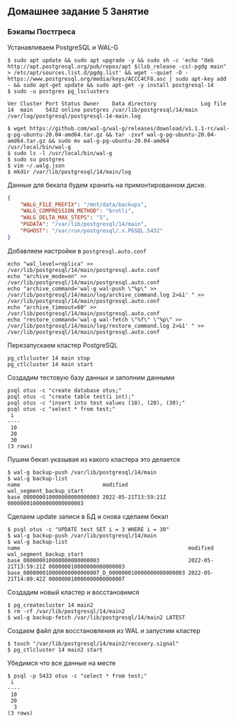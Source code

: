 ## Домашнее задание 5 Занятие  
  
  
### Бэкапы Постгреса


Устанавливаем PostgreSQL и WAL-G
```shell
$ sudo apt update && sudo apt upgrade -y && sudo sh -c 'echo "deb http://apt.postgresql.org/pub/repos/apt $(lsb_release -cs)-pgdg main" > /etc/apt/sources.list.d/pgdg.list' && wget --quiet -O - https://www.postgresql.org/media/keys/ACCC4CF8.asc | sudo apt-key add - && sudo apt-get update && sudo apt-get -y install postgresql-14
$ sudo -u postgres pg_lsclusters

Ver Cluster Port Status Owner    Data directory              Log file
14  main    5432 online postgres /var/lib/postgresql/14/main /var/log/postgresql/postgresql-14-main.log

$ wget https://github.com/wal-g/wal-g/releases/download/v1.1.1-rc/wal-g-pg-ubuntu-20.04-amd64.tar.gz && tar -zxvf wal-g-pg-ubuntu-20.04-amd64.tar.gz && sudo mv wal-g-pg-ubuntu-20.04-amd64 /usr/local/bin/wal-g
$ sudo ls -l /usr/local/bin/wal-g
$ sudo su postgres
$ vim ~/.walg.json
$ mkdir /var/lib/postgresql/14/main/log
```
Данные для бекапа будем хранить на примонтированном диске.

```json
{
    "WALG_FILE_PREFIX": "/mnt/data/backups",
    "WALG_COMPRESSION_METHOD": "brotli",
    "WALG_DELTA_MAX_STEPS": "5",
    "PGDATA": "/var/lib/postgresql/14/main",
    "PGHOST": "/var/run/postgresql/.s.PGSQL.5432"
}
```

Добавляем настройки в `postgresql.auto.conf`
```shell
echo "wal_level=replica" >> /var/lib/postgresql/14/main/postgresql.auto.conf
echo "archive_mode=on" >> /var/lib/postgresql/14/main/postgresql.auto.conf
echo "archive_command='wal-g wal-push \"%p\" >> /var/lib/postgresql/14/main/log/archive_command.log 2>&1' " >> /var/lib/postgresql/14/main/postgresql.auto.conf 
echo "archive_timeout=60" >> /var/lib/postgresql/14/main/postgresql.auto.conf 
echo "restore_command='wal-g wal-fetch \"%f\" \"%p\" >> /var/lib/postgresql/14/main/log/restore_command.log 2>&1' " >> /var/lib/postgresql/14/main/postgresql.auto.conf
```

Перезапускаем кластер PostgreSQL
```shell
pg_ctlcluster 14 main stop
pg_ctlcluster 14 main start
```

Создадим тестовую базу данных и заполним данными
```shell
psql otus -c "create database otus;"
psql otus -c "create table test(i int);"
psql otus -c "insert into test values (10), (20), (30);"
psql otus -c "select * from test;"
 i  
----
 10
 20
 30
(3 rows)
```

Пушим бекап указывая из какого кластера это делается
```shell
$ wal-g backup-push /var/lib/postgresql/14/main
$ wal-g backup-list
name                          modified             wal_segment_backup_start
base_000000010000000000000003 2022-05-21T13:59:21Z 000000010000000000000003
```

Сделаем update записи в БД и снова сделаем бекап
```shell
$ psql otus -c "UPDATE test SET i = 3 WHERE i = 30"
$ wal-g backup-push /var/lib/postgresql/14/main
$ wal-g backup-list
name                                                     modified             wal_segment_backup_start
base_000000010000000000000003                            2022-05-21T13:59:21Z 000000010000000000000003
base_000000010000000000000007_D_000000010000000000000003 2022-05-21T14:09:42Z 000000010000000000000007
```

Создадим новый кластер и восстановимся
```shell
$ pg_createcluster 14 main2
$ rm -rf /var/lib/postgresql/14/main2
$ wal-g backup-fetch /var/lib/postgresql/14/main2 LATEST
```

Создаем файл для восстановления из WAL и запустим кластер
```shell
$ touch "/var/lib/postgresql/14/main2/recovery.signal"
$ pg_ctlcluster 14 main2 start
```

Убедимся что все данные на месте
```shell
$ psql -p 5433 otus -c "select * from test;"
 i  
----
 10
 20
  3
(3 rows)
```

